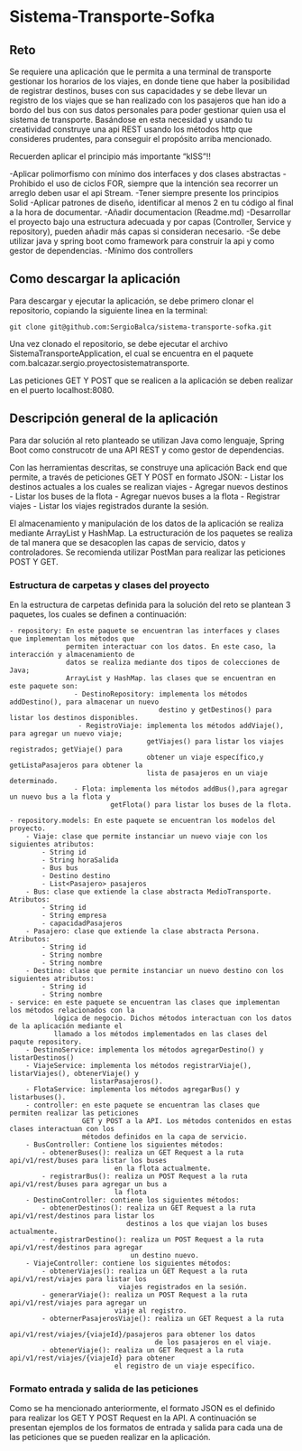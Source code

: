 # Sistema-Transporte-Sofka

## Reto

Se requiere una aplicación que le permita a una terminal de transporte gestionar los horarios de los viajes, 
en donde tiene que haber la posibilidad de registrar destinos, buses con sus capacidades y se debe llevar un 
registro de los viajes que se han realizado con los pasajeros que han ido a bordo del bus con sus datos 
personales para poder gestionar quien usa el sistema de transporte. Basándose en esta necesidad y usando tu 
creatividad construye una api REST usando los métodos http que consideres prudentes, para conseguir el 
propósito arriba mencionado.

Recuerden aplicar el principio más importante “kISS”!!

-Aplicar polimorfismo con mínimo dos interfaces y dos clases abstractas
-Prohibido el uso de ciclos FOR, siempre que la intención sea recorrer un arreglo deben usar el api Stream.
-Tener siempre presente los principios Solid
-Aplicar patrones de diseño, identificar al menos 2 en tu código al final a la hora de documentar.
-Añadir documentacion (Readme.md)
-Desarrollar el proyecto bajo una estructura adecuada y por capas (Controller, Service y repository), 
pueden añadir más capas si consideran necesario.
-Se debe utilizar java y spring boot como framework para construir la api y como gestor de dependencias.
-Mínimo dos controllers

## Como descargar la aplicación

Para descargar y ejecutar la aplicación, se debe primero clonar el repositorio, copiando la siguiente 
linea en la terminal:

`git clone git@github.com:SergioBalca/sistema-transporte-sofka.git`

Una vez clonado el repositorio, se debe ejecutar el archivo SistemaTransporteApplication, el cual se 
encuentra en el paquete com.balcazar.sergio.proyectosistematransporte.

Las peticiones GET Y POST que se realicen a la aplicación se deben realizar en el puerto localhost:8080.



## Descripción general de la aplicación

Para dar solución al reto planteado se utilizan Java como lenguaje, Spring Boot como construcotr de una 
API REST y como gestor de dependencias.

Con las herramientas descritas, se construye una aplicación Back end que permite, a través de peticiones 
GET Y POST en formato JSON:
    - Listar los destinos actuales a los cuales se realizan viajes
    - Agregar nuevos destinos
    - Listar los buses de la flota
    - Agregar nuevos buses a la flota
    - Registrar viajes
    - Listar los viajes registrados durante la sesión.

El almacenamiento y manipulación de los datos de la aplicación se realiza mediante ArrayList y HashMap.
La estructuración de los paquetes se realiza de tal manera que se desacoplen las capas de servicio, 
datos y controladores. Se recomienda utilizar PostMan para realizar las peticiones POST Y GET.
    

### Estructura de carpetas y clases del proyecto

En la estructura de carpetas definida para la solución del reto se plantean 3 paquetes, los cuales se 
definen a continuación:
    
    - repository: En este paquete se encuentran las interfaces y clases que implementan los métodos que 
                  permiten interactuar con los datos. En este caso, la interacción y almacenamiento de 
                  datos se realiza mediante dos tipos de colecciones de Java; 
                  ArrayList y HashMap. las clases que se encuentran en este paquete son:
                    - DestinoRepository: implementa los métodos addDestino(), para almacenar un nuevo 
                                         destino y getDestinos() para listar los destinos disponibles.
                     - RegistroViaje: implementa los métodos addViaje(), para agregar un nuevo viaje; 
                                      getViajes() para listar los viajes registrados; getViaje() para 
                                      obtener un viaje específico,y getListaPasajeros para obtener la 
                                      lista de pasajeros en un viaje determinado.
                    - Flota: implementa los métodos addBus(),para agregar un nuevo bus a la flota y 
                             getFlota() para listar los buses de la flota.

    - repository.models: En este paquete se encuentran los modelos del proyecto.
        - Viaje: clase que permite instanciar un nuevo viaje con los siguientes atributos:
            - String id
            - String horaSalida
            - Bus bus
            - Destino destino
            - List<Pasajero> pasajeros
        - Bus: clase que extiende la clase abstracta MedioTransporte. Atributos:
            - String id
            - String empresa
            - capacidadPasajeros
        - Pasajero: clase que extiende la clase abstracta Persona. Atributos:
            - String id
            - String nombre
            - String nombre
        - Destino: clase que permite instanciar un nuevo destino con los siguientes atributos:
            - String id
            - String nombre
    - service: en este paquete se encuentran las clases que implementan los métodos relacionados con la 
               lógica de negocio. Dichos métodos interactuan con los datos de la aplicación mediante el 
               llamado a los métodos implementados en las clases del paqute repository.
        - DestinoService: implementa los métodos agregarDestino() y listarDestinos()
        - ViajeService: implementa los métodos registrarViaje(), listarViajes(), obtenerViaje() y 
                        listarPasajeros().
        - FlotaService: implementa los métodos agregarBus() y listarbuses().
        - controller: en este paquete se encuentran las clases que permiten realizar las peticiones 
                      GET y POST a la API. Los métodos contenidos en estas clases interactuan con los 
                      métodos definidos en la capa de servicio.
        - BusController: Contiene los siguientes métodos:
            - obtenerBuses(): realiza un GET Request a la ruta api/v1/rest/buses para listar los buses 
                              en la flota actualmente.
            - registrarBus(): realiza un POST Request a la ruta api/v1/rest/buses para agregar un bus a 
                              la flota
        - DestinoController: contiene los siguientes métodos:
            - obtenerDestinos(): realiza un GET Request a la ruta api/v1/rest/destinos para listar los 
                                 destinos a los que viajan los buses actualmente.
            - registrarDestino(): realiza un POST Request a la ruta api/v1/rest/destinos para agregar 
                                  un destino nuevo.
        - ViajeController: contiene los siguientes métodos:
            - obtenerViajes(): realiza un GET Request a la ruta api/v1/rest/viajes para listar los 
                               viajes registrados en la sesión.
            - generarViaje(): realiza un POST Request a la ruta api/v1/rest/viajes para agregar un 
                              viaje al registro.
            - obternerPasajerosViaje(): realiza un GET Request a la ruta 
                                        api/v1/rest/viajes/{viajeId}/pasajeros para obtener los datos 
                                        de los pasajeros en el viaje.
            - obtenerViaje(): realiza un GET Request a la ruta api/v1/rest/viajes/{viajeId} para obtener 
                              el registro de un viaje específico.

### Formato entrada y salida de las peticiones

Como se ha mencionado anteriormente, el formato JSON es el definido para realizar los GET Y POST Request 
en la API. A continuación se presentan ejemplos
de los formatos de entrada y salida para cada una de las peticiones que se pueden realizar en la 
aplicación.




